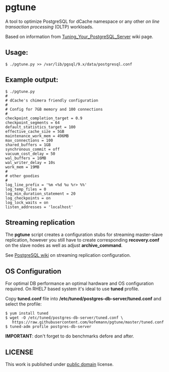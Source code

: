 pgtune
======

A tool to optimize PostgreSQL for dCache namespace or any other *on line transaction processing*
(OLTP) workloads.

Based on information from [Tuning_Your_PostgreSQL_Server][3] wiki page.

Usage:
------
```
$ ./pgtune.py >> /var/lib/pgsql/9.x/data/postgresql.conf
```

Example output:
--------------
```
$ ./pgtune.py
#
# dCache's chimera friendly configuration
#
# Config for 7GB memory and 100 connections
#
checkpoint_completion_target = 0.9
checkpoint_segments = 64
default_statistics_target = 100
effective_cache_size = 5GB
maintenance_work_mem = 496MB
max_connections = 100
shared_buffers = 1GB
synchronous_commit = off
vacuum_cost_delay = 50
wal_buffers = 16MB
wal_writer_delay = 10s
work_mem = 19MB
#
# other goodies
#
log_line_prefix = '%m <%d %u %r> %%'
log_temp_files = 0
log_min_duration_statement = 20
log_checkpoints = on
log_lock_waits = on
listen_addresses = 'localhost'
```

Streaming replication
---------------------
The **pgtune** script creates a configuration stubs for streaming master-slave
replication, however you still have to create corresponding **recovery.conf** on
the slave nodes as well as adjust **archive_command**.

See [PostgreSQL wiki][1] on streaming replication configuration.

OS Configuration
----------------
For optimal DB performance an optimal hardware and OS configuration required.
On RHEL7 based system it's ideal to use **tuned** profile.

Copy **tuned.conf** file into **/etc/tuned/postgres-db-server/tuned.conf** and select the
profile:

```
$ yum install tuned
$ wget -O /etc/tuned/postgres-db-server/tuned.conf \
   https://raw.githubusercontent.com/kofemann/pgtune/master/tuned.conf
$ tuned-adm profile postgres-db-server
```

**IMPORTANT**: don't forget to do benchmarks defore and after.

LICENSE
-------
This work is published under [public domain][2] license.

[1]: https://wiki.postgresql.org/wiki/Streaming_Replication
[2]: https://creativecommons.org/licenses/publicdomain/
[3]: https://wiki.postgresql.org/wiki/Tuning_Your_PostgreSQL_Server
